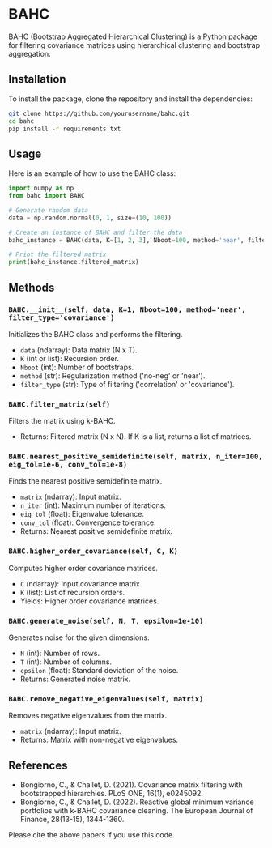 # BAHC

BAHC (Bootstrap Aggregated Hierarchical Clustering) is a Python package for filtering covariance matrices using hierarchical clustering and bootstrap aggregation.

## Installation

To install the package, clone the repository and install the dependencies:

```sh
git clone https://github.com/yourusername/bahc.git
cd bahc
pip install -r requirements.txt
```

## Usage

Here is an example of how to use the BAHC class:

```python
import numpy as np
from bahc import BAHC

# Generate random data
data = np.random.normal(0, 1, size=(10, 100))

# Create an instance of BAHC and filter the data
bahc_instance = BAHC(data, K=[1, 2, 3], Nboot=100, method='near', filter_type='correlation')

# Print the filtered matrix
print(bahc_instance.filtered_matrix)
```

## Methods

### `BAHC.__init__(self, data, K=1, Nboot=100, method='near', filter_type='covariance')`

Initializes the BAHC class and performs the filtering.

- `data` (ndarray): Data matrix (N x T).
- `K` (int or list): Recursion order.
- `Nboot` (int): Number of bootstraps.
- `method` (str): Regularization method ('no-neg' or 'near').
- `filter_type` (str): Type of filtering ('correlation' or 'covariance').

### `BAHC.filter_matrix(self)`

Filters the matrix using k-BAHC.

- Returns: Filtered matrix (N x N). If K is a list, returns a list of matrices.

### `BAHC.nearest_positive_semidefinite(self, matrix, n_iter=100, eig_tol=1e-6, conv_tol=1e-8)`

Finds the nearest positive semidefinite matrix.

- `matrix` (ndarray): Input matrix.
- `n_iter` (int): Maximum number of iterations.
- `eig_tol` (float): Eigenvalue tolerance.
- `conv_tol` (float): Convergence tolerance.
- Returns: Nearest positive semidefinite matrix.

### `BAHC.higher_order_covariance(self, C, K)`

Computes higher order covariance matrices.

- `C` (ndarray): Input covariance matrix.
- `K` (list): List of recursion orders.
- Yields: Higher order covariance matrices.

### `BAHC.generate_noise(self, N, T, epsilon=1e-10)`

Generates noise for the given dimensions.

- `N` (int): Number of rows.
- `T` (int): Number of columns.
- `epsilon` (float): Standard deviation of the noise.
- Returns: Generated noise matrix.

### `BAHC.remove_negative_eigenvalues(self, matrix)`

Removes negative eigenvalues from the matrix.

- `matrix` (ndarray): Input matrix.
- Returns: Matrix with non-negative eigenvalues.

## References

- Bongiorno, C., & Challet, D. (2021). Covariance matrix filtering with bootstrapped hierarchies. PLoS ONE, 16(1), e0245092.
- Bongiorno, C., & Challet, D. (2022). Reactive global minimum variance portfolios with k-BAHC covariance cleaning. The European Journal of Finance, 28(13-15), 1344-1360.

Please cite the above papers if you use this code.
